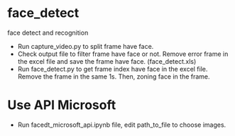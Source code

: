 # face_detect
face detect and recognition

- Run capture_video.py to split frame have face.
- Check output file to filter frame have face or not. Remove error frame in the excel file and save the frame have face. (face_detect.xls)
- Run face_detect.py to get frame index have face in the excel file. Remove the frame in the same 1s. Then, zoning face in the frame.

# Use API Microsoft
- Run facedt_microsoft_api.ipynb file, edit path_to_file to choose images.

